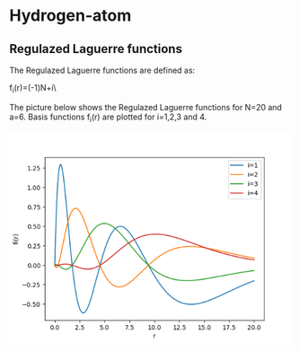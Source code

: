 # Hydrogen-atom

## Regulazed Laguerre functions
The Regulazed Laguerre functions are defined as:


f<sub>i</sub>(r)=(-1)<up>N+i</up>\\


The picture below shows the Regulazed Laguerre functions for N=20 and a=6. Basis functions f<sub>i</sub>(r) are plotted for i=1,2,3 and 4.


![Regulazed Laguerre functions](RegularizedLagrange-LaguerreFunctions.png)
